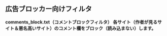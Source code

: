 ## 広告ブロッカー向けフィルタ

<strong>comments_block.txt（コメントブロックフィルタ）<strong>
各サイト（作者が見るサイト＆悪名高いサイト）のコメント欄をブロック（読み込まない）します。
